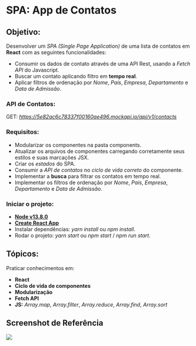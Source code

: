 # SPA: App de Contatos

## Objetivo:
Desenvolver um *SPA (Single Page Application)* de uma lista de contatos em **React** com as seguintes funcionalidades:

-  Consumir os dados de contato através de uma API Rest, usando a *Fetch API* do Javascript.
-  Buscar um contato aplicando filtro em **tempo real**.
-  Aplicar filtros de ordenação por *Nome*, *País*, *Empresa*, *Departamento* e *Data de Admissão*.

### API de Contatos:

GET: *https://5e82ac6c78337f00160ae496.mockapi.io/api/v1/contacts*

### Requisitos:

- Modularizar os componentes na pasta components.
- Atualizar os arquivos de componentes carregando corretamente seus estilos e suas marcações JSX.
- Criar os *estados* do SPA.
- Consumir a *API de contatos* no *ciclo de vida correto* do componente.
- Implementar a **busca** para filtrar os contatos em tempo real.
- Implementar os filtros de ordenação por *Nome*, *País*, *Empresa*, *Departamento* e *Data de Admissão*.

### Iniciar o projeto:

* **[Node v13.8.0](https://nodejs.org/en/)**
* **[Create React App](https://github.com/facebook/create-react-app)**
* Instalar dependências: *yarn install* ou *npm install*.
* Rodar o projeto: *yarn start* ou *npm start* / *npm run start*.

## Tópicos:

Praticar conhecimentos em:

- **React**
- **Ciclo de vida de componentes**
- **Modularização**
- **Fetch API**
- **JS:** *Array.map*, *Array.filter*, *Array.reduce*, *Array.find*, *Array.sort*

## Screenshot de Referência

![](https://codenation-challenges.s3-us-west-1.amazonaws.com/react-14/screenshot.png)




